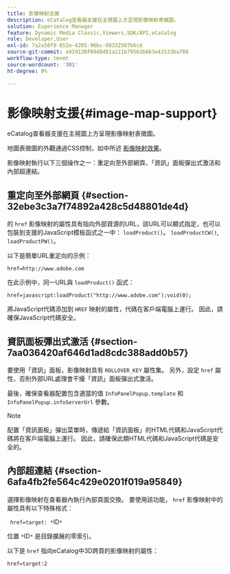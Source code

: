 ```yaml
---
title: 影像映射支援
description: eCatalog查看器支援在主視圖上方呈現影像映射表徵圖。
solution: Experience Manager
feature: Dynamic Media Classic,Viewers,SDK/API,eCatalog
role: Developer,User
exl-id: 7a2a58f9-852e-4205-96bc-08332507b6cd
source-git-commit: a919130f0940d81a221b79563b6b3e41533ba788
workflow-type: tm+mt
source-wordcount: '301'
ht-degree: 0%

---
```


# 影像映射支援{#image-map-support}

eCatalog查看器支援在主視圖上方呈現影像映射表徵圖。

地圖表徵圖的外觀通過CSS控制，如中所述 [影像映射效果](../../c-html5-s7-aem-asset-viewers/c-html5-20-ecatalog-viewer-about/c-html5-20-ecatalog-viewer-customizingviewer/r-html5-ecatalog-viewer-20-customize-imagemapeffect.md#reference-261df27d1ed145c882b26b88e33a0289)。

影像映射執行以下三個操作之一：重定向至外部網頁、「資訊」面板彈出式激活和內部超連結。

## 重定向至外部網頁 {#section-32ebe3c3a7f74892a428c5d48801de4d}

的 `href` 影像映射的屬性具有指向外部資源的URL，該URL可以顯式指定，也可以包裝到支援的JavaScript模板函式之一中： `loadProduct()`。 `loadProductCW()`, `loadProductPW()`。

以下是簡單URL重定向的示例：

`href=http://www.adobe.com`

在此示例中，同一URL與 `loadProduct()` 函式：

`href=javascript:loadProduct("http://www.adobe.com");void(0);`

將JavaScript代碼添加到 `HREF` 映射的屬性，代碼在客戶端電腦上運行。 因此，請確保JavaScript代碼安全。

## 資訊面板彈出式激活 {#section-7aa036420af646d1ad8cdc388add0b57}

要使用「資訊」面板，影像映射具有 `ROLLOVER_KEY` 屬性集。 另外，設定 `href` 屬性，否則外部URL處理會干擾「資訊」面板彈出式激活。

最後，確保查看器配置包含適當的值 `InfoPanelPopup.template` 和 `InfoPanelPopup.infoServerUrl` 參數。

>[!NOTE]
>
>配置「資訊面板」彈出菜單時，傳遞給「資訊面板」的HTML代碼和JavaScript代碼將在客戶端電腦上運行。 因此，請確保此類HTML代碼和JavaScript代碼是安全的。

## 內部超連結 {#section-6afa4fb2fe564c429e0201f019a95849}

選擇影像映射在查看器內執行內部頁面交換。 要使用該功能， `href` 影像映射中的屬性具有以下特殊格式：

` href=target: *`ID`*`

位置 `*`ID`*` 是目錄擴展的零索引。

以下是 `href` 指向eCatalog中3D跨頁的影像映射的屬性：

`href=target:2`
